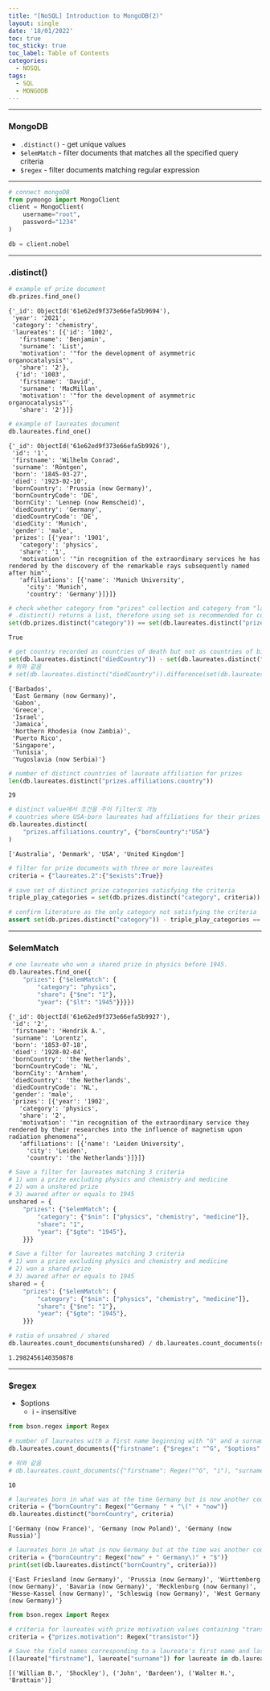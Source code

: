 ```yaml
---
title: "[NoSQL] Introduction to MongoDB(2)"
layout: single
date: '18/01/2022'
toc: true
toc_sticky: true
toc_label: Table of Contents
categories:
  - NOSQL
tags:
  - SQL
  - MONGODB
---
```


---
### MongoDB
* `.distinct()` - get unique values
* `$elemMatch` - filter documents that matches all the specified query criteria
* `$regex` - filter documents matching regular expression

---


```python
# connect mongoDB
from pymongo import MongoClient
client = MongoClient(
    username="root",
    password="1234"
)

db = client.nobel
```

---

### .distinct()


```python
# example of prize document
db.prizes.find_one()
```




    {'_id': ObjectId('61e62ed9f373e66efa5b9694'),
     'year': '2021',
     'category': 'chemistry',
     'laureates': [{'id': '1002',
       'firstname': 'Benjamin',
       'surname': 'List',
       'motivation': '"for the development of asymmetric organocatalysis"',
       'share': '2'},
      {'id': '1003',
       'firstname': 'David',
       'surname': 'MacMillan',
       'motivation': '"for the development of asymmetric organocatalysis"',
       'share': '2'}]}




```python
# example of laureates document
db.laureates.find_one()
```




    {'_id': ObjectId('61e62ed9f373e66efa5b9926'),
     'id': '1',
     'firstname': 'Wilhelm Conrad',
     'surname': 'Röntgen',
     'born': '1845-03-27',
     'died': '1923-02-10',
     'bornCountry': 'Prussia (now Germany)',
     'bornCountryCode': 'DE',
     'bornCity': 'Lennep (now Remscheid)',
     'diedCountry': 'Germany',
     'diedCountryCode': 'DE',
     'diedCity': 'Munich',
     'gender': 'male',
     'prizes': [{'year': '1901',
       'category': 'physics',
       'share': '1',
       'motivation': '"in recognition of the extraordinary services he has rendered by the discovery of the remarkable rays subsequently named after him"',
       'affiliations': [{'name': 'Munich University',
         'city': 'Munich',
         'country': 'Germany'}]}]}




```python
# check whether category from "prizes" collection and category from "laureates" collection are same
# .distinct() returns a list, therefore using set is recommended for comparison
set(db.prizes.distinct("category")) == set(db.laureates.distinct("prizes.category"))
```




    True




```python
# get country recorded as countries of death but not as countries of birth
set(db.laureates.distinct("diedCountry")) - set(db.laureates.distinct("bornCountry"))
# 위와 같음
# set(db.laureates.distinct("diedCountry")).difference(set(db.laureates.distinct("bornCountry")))
```




    {'Barbados',
     'East Germany (now Germany)',
     'Gabon',
     'Greece',
     'Israel',
     'Jamaica',
     'Northern Rhodesia (now Zambia)',
     'Puerto Rico',
     'Singapore',
     'Tunisia',
     'Yugoslavia (now Serbia)'}




```python
# number of distinct countries of laureate affiliation for prizes
len(db.laureates.distinct("prizes.affiliations.country"))
```




    29




```python
# distinct value에서 조건을 주어 filter도 가능
# countries where USA-born laureates had affiliations for their prizes
db.laureates.distinct(
    "prizes.affiliations.country", {"bornCountry":"USA"}
)
```




    ['Australia', 'Denmark', 'USA', 'United Kingdom']




```python
# filter for prize documents with three or more laureates
criteria = {"laureates.2":{"$exists":True}}

# save set of distinct prize categories satisfying the criteria
triple_play_categories = set(db.prizes.distinct("category", criteria))

# confirm literature as the only category not satisfying the criteria
assert set(db.prizes.distinct("category")) - triple_play_categories == {"literature"}
```

---

### $elemMatch


```python
# one laureate who won a shared prize in physics before 1945.
db.laureates.find_one({
    "prizes": {"$elemMatch": {
        "category": "physics",
        "share": {"$ne": "1"},
        "year": {"$lt": "1945"}}}})
```




    {'_id': ObjectId('61e62ed9f373e66efa5b9927'),
     'id': '2',
     'firstname': 'Hendrik A.',
     'surname': 'Lorentz',
     'born': '1853-07-18',
     'died': '1928-02-04',
     'bornCountry': 'the Netherlands',
     'bornCountryCode': 'NL',
     'bornCity': 'Arnhem',
     'diedCountry': 'the Netherlands',
     'diedCountryCode': 'NL',
     'gender': 'male',
     'prizes': [{'year': '1902',
       'category': 'physics',
       'share': '2',
       'motivation': '"in recognition of the extraordinary service they rendered by their researches into the influence of magnetism upon radiation phenomena"',
       'affiliations': [{'name': 'Leiden University',
         'city': 'Leiden',
         'country': 'the Netherlands'}]}]}




```python
# Save a filter for laureates matching 3 criteria
# 1) won a prize excluding physics and chemistry and medicine
# 2) won a unshared prize
# 3) awared after or equals to 1945
unshared = {
    "prizes": {"$elemMatch": {
        "category": {"$nin": ["physics", "chemistry", "medicine"]},
        "share": "1",
        "year": {"$gte": "1945"},
    }}}

# Save a filter for laureates matching 3 criteria
# 1) won a prize excluding physics and chemistry and medicine
# 2) won a shared prize
# 3) awared after or equals to 1945
shared = {
    "prizes": {"$elemMatch": {
        "category": {"$nin": ["physics", "chemistry", "medicine"]},
        "share": {"$ne": "1"},
        "year": {"$gte": "1945"},
    }}}

# ratio of unsahred / shared
db.laureates.count_documents(unshared) / db.laureates.count_documents(shared)
```




    1.2982456140350878



---

### \$regex
* $options
    * i - insensitive


```python
from bson.regex import Regex

# number of laureates with a first name beginning with "G" and a surname beginning with "S"
db.laureates.count_documents({"firstname": {"$regex": "^G", "$options": "i"}, "surname":{"$regex":"^S", "$options": "i"}})

# 위와 같음
# db.laureates.count_documents({"firstname": Regex("^G", "i"), "surname": Regex("^S", "i")})
```




    10




```python
# laureates born in what was at the time Germany but is now another country
criteria = {"bornCountry": Regex("^Germany " + "\(" + "now")}
db.laureates.distinct("bornCountry", criteria)
```




    ['Germany (now France)', 'Germany (now Poland)', 'Germany (now Russia)']




```python
# laureates born in what is now Germany but at the time was another country
criteria = {"bornCountry": Regex("now" + " Germany\)" + "$")}
print(set(db.laureates.distinct("bornCountry", criteria)))
```

    {'East Friesland (now Germany)', 'Prussia (now Germany)', 'Württemberg (now Germany)', 'Bavaria (now Germany)', 'Mecklenburg (now Germany)', 'Hesse-Kassel (now Germany)', 'Schleswig (now Germany)', 'West Germany (now Germany)'}



```python
from bson.regex import Regex

# criteria for laureates with prize motivation values containing "transistor" as a substring
criteria = {"prizes.motivation": Regex("transistor")}

# Save the field names corresponding to a laureate's first name and last(sur) name as a list
[(laureate["firstname"], laureate["surname"]) for laureate in db.laureates.find(criteria)]
```




    [('William B.', 'Shockley'), ('John', 'Bardeen'), ('Walter H.', 'Brattain')]



